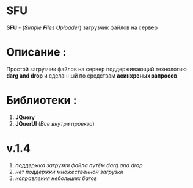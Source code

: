 # SFU
**SFU** - (***S**imple **F**iles **U**ploader*) загрузчик файлов на сервер 
# Описание :
Простой загрузчик файлов на сервер поддерживающий технологию **darg and drop** и сделанный по средствам **асинхроных запросов**
# Библиотеки :
1. **JQuery**
2. **JQuerUI**
(*Все внутри проекта*)
# v.1.4
1. *поддержка загрузки файла путём darg and drop*
2. *нет поддержки множественной загрузки*
3. *исправления небольших багов*
